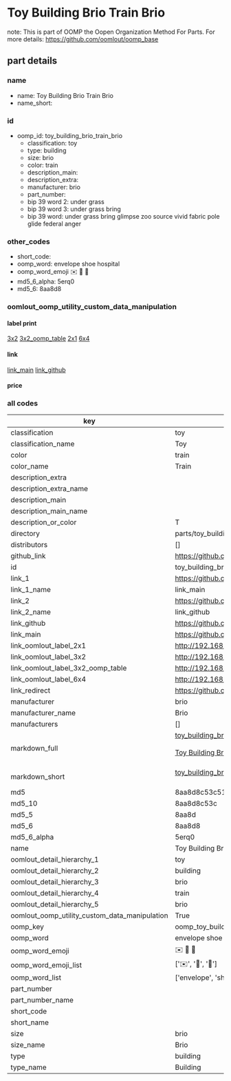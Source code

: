 # Toy Building Brio Train Brio  

note: This is part of OOMP the Oopen Organization Method For Parts. For more details: https://github.com/oomlout/oomp_base

##  part details
  







### name
* name: Toy Building Brio Train Brio
* name_short: 
### id
* oomp_id: toy_building_brio_train_brio
  * classification: toy
  * type: building
  * size: brio
  * color: train
  * description_main: 
  * description_extra: 
  * manufacturer: brio
  * part_number: 
  * bip 39 word 2: under grass
  * bip 39 word 3: under grass bring
  * bip 39 word: under grass bring glimpse zoo source vivid fabric pole glide federal anger

### other_codes
* short_code: 
* oomp_word: envelope shoe hospital
* oomp_word_emoji :envelope: :shoe: :hospital:
* md5_6_alpha: 5erq0
* md5_6: 8aa8d8






### oomlout_oomp_utility_custom_data_manipulation
#### label print
[3x2](http://192.168.1.245:1112/?label=oomp%205erq0)
[3x2_oomp_table](http://192.168.1.108:1112/?label=oomp%205erq0)
[2x1](http://192.168.1.242:1112/?label=oomp%205erq0)
[6x4](http://192.168.1.55:1112/?label=oomp%205erq0)    

#### link

[link_main](https://github.com/oomlout/oomlout_oomp_version_1_messy/tree/main/parts/toy_building_brio_train_brio) [link_github](https://github.com/oomlout/oomlout_oomp_version_1_messy/tree/main/parts/toy_building_brio_train_brio)                             

#### price







### all codes 
| key | value |  
| --- | --- |  
| classification | toy |  
| classification_name | Toy |  
| color | train |  
| color_name | Train |  
| description_extra |  |  
| description_extra_name |  |  
| description_main |  |  
| description_main_name |  |  
| description_or_color | T  |  
| directory | parts/toy_building_brio_train_brio |  
| distributors | [] |  
| github_link | https://github.com/oomlout/oomlout_oomp_part_src/tree/main/parts/toy_building_brio_train_brio |  
| id | toy_building_brio_train_brio |  
| link_1 | https://github.com/oomlout/oomlout_oomp_version_1_messy/tree/main/parts/toy_building_brio_train_brio |  
| link_1_name | link_main |  
| link_2 | https://github.com/oomlout/oomlout_oomp_version_1_messy/tree/main/parts/toy_building_brio_train_brio |  
| link_2_name | link_github |  
| link_github | https://github.com/oomlout/oomlout_oomp_version_1_messy/tree/main/parts/toy_building_brio_train_brio |  
| link_main | https://github.com/oomlout/oomlout_oomp_version_1_messy/tree/main/parts/toy_building_brio_train_brio |  
| link_oomlout_label_2x1 | http://192.168.1.242:1112/?label=oomp%205erq0 |  
| link_oomlout_label_3x2 | http://192.168.1.245:1112/?label=oomp%205erq0 |  
| link_oomlout_label_3x2_oomp_table | http://192.168.1.108:1112/?label=oomp%205erq0 |  
| link_oomlout_label_6x4 | http://192.168.1.55:1112/?label=oomp%205erq0 |  
| link_redirect | https://github.com/oomlout/oomlout_oomp_version_1_messy/tree/main/parts/toy_building_brio_train_brio |  
| manufacturer | brio |  
| manufacturer_name | Brio |  
| manufacturers | [] |  
| markdown_full | [toy_building_brio_train_brio](none)<br>[](none)<br>[Toy Building Brio Train Brio](none)<br><br> |  
| markdown_short | [toy_building_brio_train_brio](none)<br><br> |  
| md5 | 8aa8d8c53c517ea7407ff63238597f66 |  
| md5_10 | 8aa8d8c53c |  
| md5_5 | 8aa8d |  
| md5_6 | 8aa8d8 |  
| md5_6_alpha | 5erq0 |  
| name | Toy Building Brio Train Brio |  
| oomlout_detail_hierarchy_1 | toy |  
| oomlout_detail_hierarchy_2 | building |  
| oomlout_detail_hierarchy_3 | brio |  
| oomlout_detail_hierarchy_4 | train |  
| oomlout_detail_hierarchy_5 | brio |  
| oomlout_oomp_utility_custom_data_manipulation | True |  
| oomp_key | oomp_toy_building_brio_train_brio |  
| oomp_word | envelope shoe hospital |  
| oomp_word_emoji | :envelope: :shoe: :hospital: |  
| oomp_word_emoji_list | [':envelope:', ':shoe:', ':hospital:'] |  
| oomp_word_list | ['envelope', 'shoe', 'hospital'] |  
| part_number |  |  
| part_number_name |  |  
| short_code |  |  
| short_name |  |  
| size | brio |  
| size_name | Brio |  
| type | building |  
| type_name | Building |  
